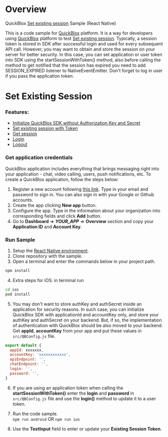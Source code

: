 # Overview

QuickBlox [Set existing session](https://github.com/QuickBlox/quickblox-react-native-samples/tree/set-existing-session-sample) Sample (React Native)


This is a code sample for [QuickBlox](https://quickblox.com) platform.
 It is a way for developers using [QuickBlox](https://quickblox.com) platform to test [Set existing session](https://docs.quickblox.com/docs/react-native-authentication#set-existing-session).
 Typically, a session token is stored in SDK after successful login and used for every subsequent API call.
 However, you may want to obtain and store the session on your server for better security.
 In this case, you can set application or user token into SDK using the startSessionWithToken() method, also before calling the method to get notified that the session has expired you need to add SESSION_EXPIRED listener to NativeEventEmitter.
  Don't forget to log in user if you pass the application token.
  
  
 # Set Existing Session 

### Features:
* [Initialize QuickBlox SDK without Authorization Key and Secret](https://docs.quickblox.com/docs/react-native-setup#initialize-quickblox-sdk-without-authorization-key-and-secret)
* [Set existing session with Token](https://docs.quickblox.com/docs/react-native-authentication#set-existing-session)
* [Get session](https://docs.quickblox.com/docs/react-native-authentication#get-session)
* [Login](https://docs.quickblox.com/docs/react-native-authentication#log-in-user)
* [Logout](https://docs.quickblox.com/docs/react-native-authentication#log-out-user)

### Get application credentials

QuickBlox application includes everything that brings messaging right into your application - chat, video calling, users, push notifications, etc. To create a QuickBlox application, follow the steps below:

1. Register a new account following [this link](https://admin.quickblox.com/signup). Type in your email and password to sign in. You can also sign in with your Google or Github accounts.
2. Create the app clicking **New app** button.
3. Configure the app. Type in the information about your organization into corresponding fields and click **Add** button.
4. Go to **Dashboard** => **_YOUR_APP_** => **Overview** section and copy your **Application ID** and **Account Key**.


### Run Sample

1. Setup the [React Native environment](https://reactnative.dev/docs/environment-setup).
2. Clone repository with the sample.
3. Open a terminal and enter the commands below in your project path.
```bash
npm install
```
4. Extra steps for iOS:
in terminal run
```bash
cd ios
pod install
```
5. You may don't want to store authKey and authSecret inside an application for security reasons.
 In such case, you can initialize QuickBlox SDK with applicationId and accountKey only, and store your authKey and authSecret on your backend.
 But, if so, the implementation of authentication with QuickBlox should be also moved to your backend.
 Get **appId**, **accountKey** from your app and put these values in `src/QBConfig.js` file.
```javascript
export default {
  appId: xxxxxxx,
  accountKey: 'xxxxxxxxxxxx',
  apiEndpoint: '',
  chatEndpoint: '',
  login: '',
  password: '',
}
```
6. If you are using an application token when calling the **startSessionWithToken()** enter the **login** and **password** in `src/QBConfig.js` file and use the **login()** method to update it to a user token.

7. Run the code sample.  
`npm run android` OR `npm run ios`  

8. Use the **TextInput** field to enter or update your **Existing Session Token**. 
